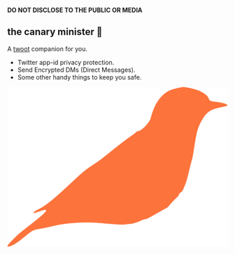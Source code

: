 **DO NOT DISCLOSE TO THE PUBLIC OR MEDIA**



## the canary minister 🦉

A [twoot](https://twitter.com) companion for you. 

- Twitter app-id privacy protection.
- Send Encrypted DMs (Direct Messages).
- Some other handy things to keep you safe.


![canaryminister](canaryminister.png)